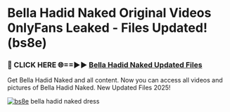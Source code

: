 # Bella Hadid Naked Original Videos 0nlyFans Leaked - Files Updated! (bs8e)

<h3>🔴 CLICK HERE 🌐==►► <a href="https://tinyurl.com/up5wt9bj" rel="nofollow">Bella Hadid Naked Updated Files</a></h3>

Get Bella Hadid Naked and all content. Now you can access all videos and pictures of Bella Hadid Naked. New Updated Files 2025!

[![bs8e](https://i.imgur.com/ABiUzMV.gif)](https://tinyurl.com/up5wt9bj)
bella hadid naked dress